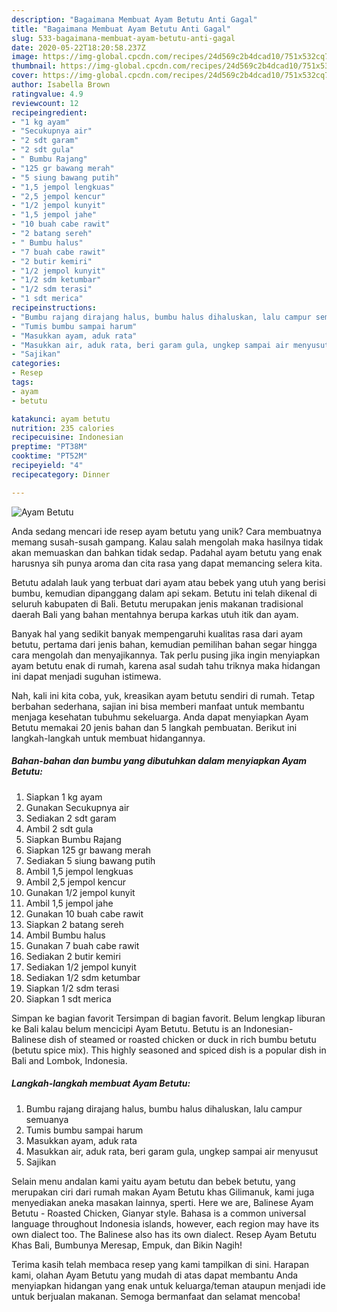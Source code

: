 ```yaml
---
description: "Bagaimana Membuat Ayam Betutu Anti Gagal"
title: "Bagaimana Membuat Ayam Betutu Anti Gagal"
slug: 533-bagaimana-membuat-ayam-betutu-anti-gagal
date: 2020-05-22T18:20:58.237Z
image: https://img-global.cpcdn.com/recipes/24d569c2b4dcad10/751x532cq70/ayam-betutu-foto-resep-utama.jpg
thumbnail: https://img-global.cpcdn.com/recipes/24d569c2b4dcad10/751x532cq70/ayam-betutu-foto-resep-utama.jpg
cover: https://img-global.cpcdn.com/recipes/24d569c2b4dcad10/751x532cq70/ayam-betutu-foto-resep-utama.jpg
author: Isabella Brown
ratingvalue: 4.9
reviewcount: 12
recipeingredient:
- "1 kg ayam"
- "Secukupnya air"
- "2 sdt garam"
- "2 sdt gula"
- " Bumbu Rajang"
- "125 gr bawang merah"
- "5 siung bawang putih"
- "1,5 jempol lengkuas"
- "2,5 jempol kencur"
- "1/2 jempol kunyit"
- "1,5 jempol jahe"
- "10 buah cabe rawit"
- "2 batang sereh"
- " Bumbu halus"
- "7 buah cabe rawit"
- "2 butir kemiri"
- "1/2 jempol kunyit"
- "1/2 sdm ketumbar"
- "1/2 sdm terasi"
- "1 sdt merica"
recipeinstructions:
- "Bumbu rajang dirajang halus, bumbu halus dihaluskan, lalu campur semuanya"
- "Tumis bumbu sampai harum"
- "Masukkan ayam, aduk rata"
- "Masukkan air, aduk rata, beri garam gula, ungkep sampai air menyusut"
- "Sajikan"
categories:
- Resep
tags:
- ayam
- betutu

katakunci: ayam betutu 
nutrition: 235 calories
recipecuisine: Indonesian
preptime: "PT38M"
cooktime: "PT52M"
recipeyield: "4"
recipecategory: Dinner

---
```



![Ayam Betutu](https://img-global.cpcdn.com/recipes/24d569c2b4dcad10/751x532cq70/ayam-betutu-foto-resep-utama.jpg)

Anda sedang mencari ide resep ayam betutu yang unik? Cara membuatnya memang susah-susah gampang. Kalau salah mengolah maka hasilnya tidak akan memuaskan dan bahkan tidak sedap. Padahal ayam betutu yang enak harusnya sih punya aroma dan cita rasa yang dapat memancing selera kita.

Betutu adalah lauk yang terbuat dari ayam atau bebek yang utuh yang berisi bumbu, kemudian dipanggang dalam api sekam. Betutu ini telah dikenal di seluruh kabupaten di Bali. Betutu merupakan jenis makanan tradisional daerah Bali yang bahan mentahnya berupa karkas utuh itik dan ayam.

Banyak hal yang sedikit banyak mempengaruhi kualitas rasa dari ayam betutu, pertama dari jenis bahan, kemudian pemilihan bahan segar hingga cara mengolah dan menyajikannya. Tak perlu pusing jika ingin menyiapkan ayam betutu enak di rumah, karena asal sudah tahu triknya maka hidangan ini dapat menjadi suguhan istimewa.


Nah, kali ini kita coba, yuk, kreasikan ayam betutu sendiri di rumah. Tetap berbahan sederhana, sajian ini bisa memberi manfaat untuk membantu menjaga kesehatan tubuhmu sekeluarga. Anda dapat menyiapkan Ayam Betutu memakai 20 jenis bahan dan 5 langkah pembuatan. Berikut ini langkah-langkah untuk membuat hidangannya.

<!--inarticleads1-->

##### Bahan-bahan dan bumbu yang dibutuhkan dalam menyiapkan Ayam Betutu:

1. Siapkan 1 kg ayam
1. Gunakan Secukupnya air
1. Sediakan 2 sdt garam
1. Ambil 2 sdt gula
1. Siapkan  Bumbu Rajang
1. Siapkan 125 gr bawang merah
1. Sediakan 5 siung bawang putih
1. Ambil 1,5 jempol lengkuas
1. Ambil 2,5 jempol kencur
1. Gunakan 1/2 jempol kunyit
1. Ambil 1,5 jempol jahe
1. Gunakan 10 buah cabe rawit
1. Siapkan 2 batang sereh
1. Ambil  Bumbu halus
1. Gunakan 7 buah cabe rawit
1. Sediakan 2 butir kemiri
1. Sediakan 1/2 jempol kunyit
1. Sediakan 1/2 sdm ketumbar
1. Siapkan 1/2 sdm terasi
1. Siapkan 1 sdt merica


Simpan ke bagian favorit Tersimpan di bagian favorit. Belum lengkap liburan ke Bali kalau belum mencicipi Ayam Betutu. Betutu is an Indonesian-Balinese dish of steamed or roasted chicken or duck in rich bumbu betutu (betutu spice mix). This highly seasoned and spiced dish is a popular dish in Bali and Lombok, Indonesia. 

<!--inarticleads2-->

##### Langkah-langkah membuat Ayam Betutu:

1. Bumbu rajang dirajang halus, bumbu halus dihaluskan, lalu campur semuanya
1. Tumis bumbu sampai harum
1. Masukkan ayam, aduk rata
1. Masukkan air, aduk rata, beri garam gula, ungkep sampai air menyusut
1. Sajikan


Selain menu andalan kami yaitu ayam betutu dan bebek betutu, yang merupakan ciri dari rumah makan Ayam Betutu khas Gilimanuk, kami juga menyediakan aneka masakan lainnya, sperti. Here we are, Balinese Ayam Betutu - Roasted Chicken, Gianyar style. Bahasa is a common universal language throughout Indonesia islands, however, each region may have its own dialect too. The Balinese also has its own dialect. Resep Ayam Betutu Khas Bali, Bumbunya Meresap, Empuk, dan Bikin Nagih! 

Terima kasih telah membaca resep yang kami tampilkan di sini. Harapan kami, olahan Ayam Betutu yang mudah di atas dapat membantu Anda menyiapkan hidangan yang enak untuk keluarga/teman ataupun menjadi ide untuk berjualan makanan. Semoga bermanfaat dan selamat mencoba!
